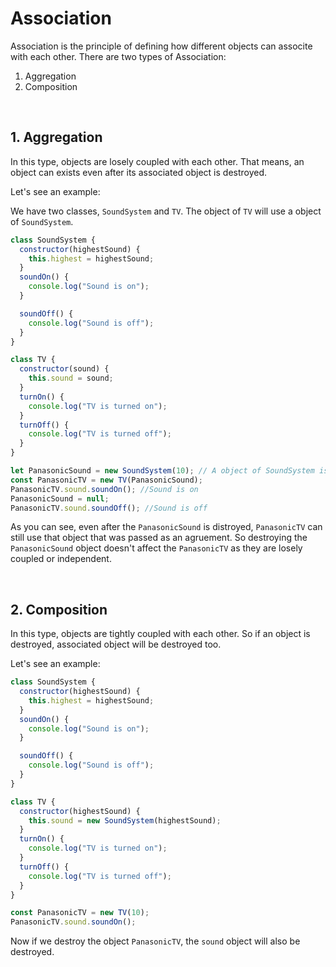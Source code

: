 # Association

Association is the principle of defining how different objects can associte with each other.
There are two types of Association:

1. Aggregation
2. Composition

<br/>

## 1. Aggregation

In this type, objects are losely coupled with each other. That means, an object can exists even after its associated object is destroyed.

Let's see an example:

We have two classes, `SoundSystem` and `TV`. The object of `TV` will use a object of `SoundSystem`.

```js
class SoundSystem {
  constructor(highestSound) {
    this.highest = highestSound;
  }
  soundOn() {
    console.log("Sound is on");
  }

  soundOff() {
    console.log("Sound is off");
  }
}

class TV {
  constructor(sound) {
    this.sound = sound;
  }
  turnOn() {
    console.log("TV is turned on");
  }
  turnOff() {
    console.log("TV is turned off");
  }
}

let PanasonicSound = new SoundSystem(10); // A object of SoundSystem is created
const PanasonicTV = new TV(PanasonicSound);
PanasonicTV.sound.soundOn(); //Sound is on
PanasonicSound = null;
PanasonicTV.sound.soundOff(); //Sound is off
```

As you can see, even after the `PanasonicSound` is distroyed, `PanasonicTV` can still use that object that was passed as an agruement.
So destroying the `PanasonicSound` object doesn't affect the `PanasonicTV` as they are losely coupled or independent.

<br/>

## 2. Composition

In this type, objects are tightly coupled with each other. So if an object is destroyed, associated object will be destroyed too.

Let's see an example:

```js
class SoundSystem {
  constructor(highestSound) {
    this.highest = highestSound;
  }
  soundOn() {
    console.log("Sound is on");
  }

  soundOff() {
    console.log("Sound is off");
  }
}

class TV {
  constructor(highestSound) {
    this.sound = new SoundSystem(highestSound);
  }
  turnOn() {
    console.log("TV is turned on");
  }
  turnOff() {
    console.log("TV is turned off");
  }
}

const PanasonicTV = new TV(10);
PanasonicTV.sound.soundOn();
```

Now if we destroy the object `PanasonicTV`, the `sound` object will also be destroyed.
